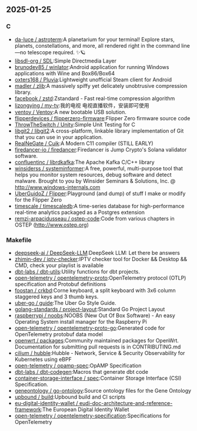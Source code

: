 ## 2025-01-25

### C

* [da-luce / astroterm](https://github.com/da-luce/astroterm):A planetarium for your terminal! Explore stars, planets, constellations, and more, all rendered right in the command line—no telescope required. ✨🪐
* [libsdl-org / SDL](https://github.com/libsdl-org/SDL):Simple Directmedia Layer
* [brunodev85 / winlator](https://github.com/brunodev85/winlator):Android application for running Windows applications with Wine and Box86/Box64
* [oxters168 / Pluvia](https://github.com/oxters168/Pluvia):Lightweight unofficial Steam client for Android
* [madler / zlib](https://github.com/madler/zlib):A massively spiffy yet delicately unobtrusive compression library.
* [facebook / zstd](https://github.com/facebook/zstd):Zstandard - Fast real-time compression algorithm
* [lizongying / my-tv](https://github.com/lizongying/my-tv):我的电视 电视直播软件，安装即可使用
* [ventoy / Ventoy](https://github.com/ventoy/Ventoy):A new bootable USB solution.
* [flipperdevices / flipperzero-firmware](https://github.com/flipperdevices/flipperzero-firmware):Flipper Zero firmware source code
* [ThrowTheSwitch / Unity](https://github.com/ThrowTheSwitch/Unity):Simple Unit Testing for C
* [libgit2 / libgit2](https://github.com/libgit2/libgit2):A cross-platform, linkable library implementation of Git that you can use in your application.
* [RealNeGate / Cuik](https://github.com/RealNeGate/Cuik):A Modern C11 compiler (STILL EARLY)
* [firedancer-io / firedancer](https://github.com/firedancer-io/firedancer):Firedancer is Jump Crypto's Solana validator software.
* [confluentinc / librdkafka](https://github.com/confluentinc/librdkafka):The Apache Kafka C/C++ library
* [winsiderss / systeminformer](https://github.com/winsiderss/systeminformer):A free, powerful, multi-purpose tool that helps you monitor system resources, debug software and detect malware. Brought to you by Winsider Seminars & Solutions, Inc. @ http://www.windows-internals.com
* [UberGuidoZ / Flipper](https://github.com/UberGuidoZ/Flipper):Playground (and dump) of stuff I make or modify for the Flipper Zero
* [timescale / timescaledb](https://github.com/timescale/timescaledb):A time-series database for high-performance real-time analytics packaged as a Postgres extension
* [remzi-arpacidusseau / ostep-code](https://github.com/remzi-arpacidusseau/ostep-code):Code from various chapters in OSTEP (http://www.ostep.org)

### Makefile

* [deepseek-ai / DeepSeek-LLM](https://github.com/deepseek-ai/DeepSeek-LLM):DeepSeek LLM: Let there be answers
* [zhimin-dev / iptv-checker](https://github.com/zhimin-dev/iptv-checker):IPTV checker tool for Docker && Desktop && CMD, check your playlist is available
* [dbt-labs / dbt-utils](https://github.com/dbt-labs/dbt-utils):Utility functions for dbt projects.
* [open-telemetry / opentelemetry-proto](https://github.com/open-telemetry/opentelemetry-proto):OpenTelemetry protocol (OTLP) specification and Protobuf definitions
* [foostan / crkbd](https://github.com/foostan/crkbd):Corne keyboard, a split keyboard with 3x6 column staggered keys and 3 thumb keys.
* [uber-go / guide](https://github.com/uber-go/guide):The Uber Go Style Guide.
* [golang-standards / project-layout](https://github.com/golang-standards/project-layout):Standard Go Project Layout
* [raspberrypi / noobs](https://github.com/raspberrypi/noobs):NOOBS (New Out Of Box Software) - An easy Operating System install manager for the Raspberry Pi
* [open-telemetry / opentelemetry-proto-go](https://github.com/open-telemetry/opentelemetry-proto-go):Generated code for OpenTelemetry protobuf data model
* [openwrt / packages](https://github.com/openwrt/packages):Community maintained packages for OpenWrt. Documentation for submitting pull requests is in CONTRIBUTING.md
* [cilium / hubble](https://github.com/cilium/hubble):Hubble - Network, Service & Security Observability for Kubernetes using eBPF
* [open-telemetry / opamp-spec](https://github.com/open-telemetry/opamp-spec):OpAMP Specification
* [dbt-labs / dbt-codegen](https://github.com/dbt-labs/dbt-codegen):Macros that generate dbt code
* [container-storage-interface / spec](https://github.com/container-storage-interface/spec):Container Storage Interface (CSI) Specification.
* [geneontology / go-ontology](https://github.com/geneontology/go-ontology):Source ontology files for the Gene Ontology
* [upbound / build](https://github.com/upbound/build):Upbound build and CI scripts
* [eu-digital-identity-wallet / eudi-doc-architecture-and-reference-framework](https://github.com/eu-digital-identity-wallet/eudi-doc-architecture-and-reference-framework):The European Digital Identity Wallet
* [open-telemetry / opentelemetry-specification](https://github.com/open-telemetry/opentelemetry-specification):Specifications for OpenTelemetry
